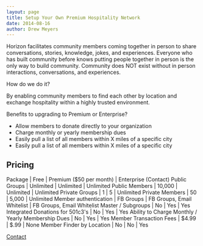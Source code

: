 ```yaml
---
layout: page
title: Setup Your Own Premium Hospitality Network
date: 2014-08-16
author: Drew Meyers
---
```

Horizon facilitates community members coming together in person to share conversations, stories, knowledge, jokes, and experiences. Everyone who has built community before knows putting people together in person is the only way to build community. Community does NOT exist without in person interactions, conversations, and experiences.

How do we do it?

By enabling community members to find each other by location and exchange hospitality within a highly trusted environment.

Benefits to upgrading to Premium or Enterprise?

<ul>
	<li>Allow members to donate directly to your organization</li>
	<li>Charge monthly or yearly membership dues</li>
	<li>Easily pull a list of all members within X miles of a specific city</li>
	<li>Easily pull a list of all members within X miles of a specific city</li>
</ul>

## Pricing

Package | Free | Premium ($50 per month) | Enterprise (Contact)
Public Groups | Unlimited | Unlimited | Unlimited
Public Members | 10,000 | Unlimited | Unlimited
Private Groups | 1 | 5 | Unlimited
Private Members | 50 | 5,000 | Unlimited
Member authentication | FB Groups | FB Groups, Email Whitelist | FB Groups, Email Whitelist
Master / Subgroups | No | Yes | Yes
Integrated Donations for 501c3's | No | Yes | Yes
Ability to Charge Monthly / Yearly Membership Dues | No | Yes | Yes
Member Transaction Fees | $4.99 | $.99 | None
Member Finder by Location | No | No | Yes

<a href="http://www.horizonapp.co/hospitality-network-contact/" class="btn btn--full">Contact</a>